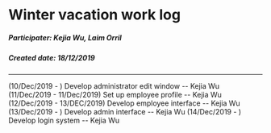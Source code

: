 # Winter vacation work log

##### Participater: Kejia Wu, Laim Orril
##### Created date: 18/12/2019
----

(10/Dec/2019 - ) Develop administrator edit window -- Kejia Wu
(11/Dec/2019 - 11/Dec/2019) Set up employee profile --  Kejia Wu
(12/Dec/2019 - 13/DEC/2019) Develop employee interface -- Kejia Wu
(13/Dec/2019 - ) Develop admin interface -- Kejia Wu
(14/Dec/2019 - ) Develop login system -- Kejia Wu